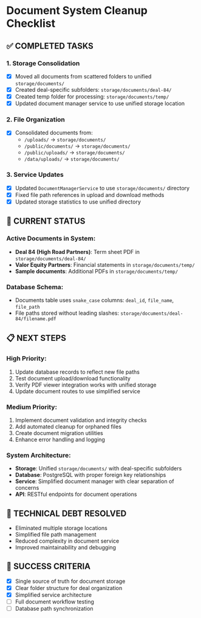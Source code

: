 # Document System Cleanup Checklist

## ✅ COMPLETED TASKS

### 1. Storage Consolidation
- [x] Moved all documents from scattered folders to unified `storage/documents/`
- [x] Created deal-specific subfolders: `storage/documents/deal-84/`
- [x] Created temp folder for processing: `storage/documents/temp/`
- [x] Updated document manager service to use unified storage location

### 2. File Organization
- [x] Consolidated documents from:
  - `/uploads/` → `storage/documents/`
  - `/public/documents/` → `storage/documents/`
  - `/public/uploads/` → `storage/documents/`
  - `/data/uploads/` → `storage/documents/`

### 3. Service Updates
- [x] Updated `DocumentManagerService` to use `storage/documents/` directory
- [x] Fixed file path references in upload and download methods
- [x] Updated storage statistics to use unified directory

## 🔄 CURRENT STATUS

### Active Documents in System:
- **Deal 84 (High Road Partners)**: Term sheet PDF in `storage/documents/deal-84/`
- **Valor Equity Partners**: Financial statements in `storage/documents/temp/`
- **Sample documents**: Additional PDFs in `storage/documents/temp/`

### Database Schema:
- Documents table uses `snake_case` columns: `deal_id`, `file_name`, `file_path`
- File paths stored without leading slashes: `storage/documents/deal-84/filename.pdf`

## 📋 NEXT STEPS

### High Priority:
1. Update database records to reflect new file paths
2. Test document upload/download functionality
3. Verify PDF viewer integration works with unified storage
4. Update document routes to use simplified service

### Medium Priority:
1. Implement document validation and integrity checks
2. Add automated cleanup for orphaned files
3. Create document migration utilities
4. Enhance error handling and logging

### System Architecture:
- **Storage**: Unified `storage/documents/` with deal-specific subfolders
- **Database**: PostgreSQL with proper foreign key relationships
- **Service**: Simplified document manager with clear separation of concerns
- **API**: RESTful endpoints for document operations

## 🔧 TECHNICAL DEBT RESOLVED
- Eliminated multiple storage locations
- Simplified file path management
- Reduced complexity in document service
- Improved maintainability and debugging

## 🎯 SUCCESS CRITERIA
- [x] Single source of truth for document storage
- [x] Clear folder structure for deal organization
- [x] Simplified service architecture
- [ ] Full document workflow testing
- [ ] Database path synchronization